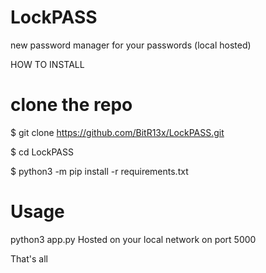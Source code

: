 # LockPASS

new password manager for your passwords (local hosted)

HOW TO INSTALL

# clone the repo
$ git clone https://github.com/BitR13x/LockPASS.git

$ cd LockPASS

$ python3 -m pip install -r requirements.txt

# Usage

python3 app.py
Hosted on your local network on port 5000

That's all
